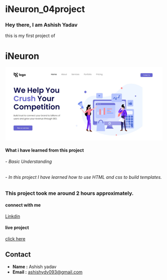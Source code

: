 # iNeuron_04project

<h3>Hey there, I am Ashish Yadav </h3>


this is my  first project of <h1> iNeuron</h1>
![image](https://github.com/ashish259/iNeuron_04project/blob/main/project4.jpg?raw=true)

<h4>What i have learned from this project</4>
<h6>- Basic Understanding</h6>
<h6> - In this project I have learned how to use HTML and css to build templates. </h6>


<h3>This project took me around 2 hours approximately.</h3>


<h4>connect with me</h4>

<a href="https://www.linkedin.com/in/ashish-20164b176/">Linkdin</a>

<h4>live project</h4>

<a href="https://musical-custard-076573.netlify.app/">click here</a>


## Contact

- **Name :** Ashish yadav
- **Email :** ashishydv093@gmail.com
